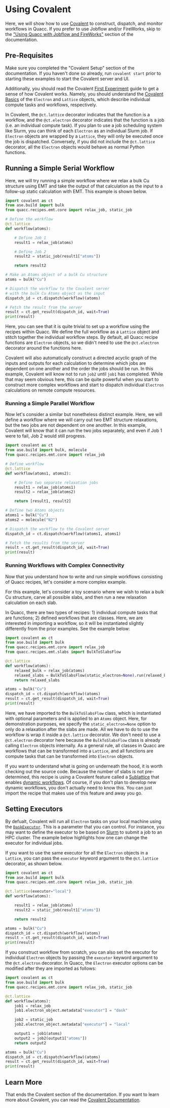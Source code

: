 # Using Covalent

Here, we will show how to use [Covalent](https://github.com/AgnostiqHQ/covalent) to construct, dispatch, and monitor workflows in Quacc. If you prefer to use Jobflow and/or FireWorks, skip to the ["Using Quacc with Jobflow and FireWorks"](jobflow.md) section of the documentation.

## Pre-Requisites

Make sure you completed the "Covalent Setup" section of the documentation. If you haven't done so already, run `covalent start` prior to starting these examples to start the Covalent server and UI.

Additionally, you should read the Covalent [First Experiment](https://covalent.readthedocs.io/en/latest/getting_started/first_experiment/index.html) guide to get a sense of how Covalent works. Namely, you should understand the [Covalent Basics](https://covalent.readthedocs.io/en/latest/concepts/basics.html) of the `Electron` and `Lattice` objects, which describe individual compute tasks and workflows, respectively.

In Covalent, the `@ct.lattice` decorator indicates that the function is a workflow, and the `@ct.electron` decorator indicates that the function is a job (i.e. an individual compute task). If you plan to use a job scheduling system like Slurm, you can think of each `Electron` as an individual Slurm job. If `Electron` objects are wrapped by a `Lattice`, they will only be executed once the job is dispatched. Conversely, if you did not include the `@ct.lattice` decorator, all the `Electron` objects would behave as normal Python functions.

## Running a Simple Serial Workflow 

Here, we will try running a simple workflow where we relax a bulk Cu structure using EMT and take the output of that calculation as the input to a follow-up static calculation with EMT. This example is shown below.

```python
import covalent as ct
from ase.build import bulk
from quacc.recipes.emt.core import relax_job, static_job

# Define the workflow
@ct.lattice
def workflow(atoms):

    # Define Job 1
    result1 = relax_job(atoms)

    # Define Job 2
    result2 = static_job(result1["atoms"])

    return result2

# Make an Atoms object of a bulk Cu structure
atoms = bulk("Cu")

# Dispatch the workflow to the Covalent server
# with the bulk Cu Atoms object as the input
dispatch_id = ct.dispatch(workflow)(atoms)

# Fetch the result from the server
result = ct.get_result(dispatch_id, wait=True)
print(result)
```

Here, you can see that it is quite trivial to set up a workflow using the recipes within Quacc. We define the full workflow as a `Lattice` object and stitch together the individual workflow steps. By default, all Quacc recipe functions are `Electron` objects, so we didn't need to use the `@ct.electron` decorator around the functions here.

Covalent will also automatically construct a directed acyclic graph of the inputs and outputs for each calculation to determine which jobs are dependent on one another and the order the jobs should be run. In this example, Covalent will know not to run `job2` until `job1` has completed. While that may seem obvious here, this can be quite powerful when you start to construct more complex workflows and start to dispatch individual `Electron` calculations on remote compute resources.

### Running a Simple Parallel Workflow

Now let's consider a similar but nonetheless distinct example. Here, we will define a workflow where we will carry out two EMT structure relaxations, but the two jobs are not dependent on one another. In this example, Covalent will know that it can run the two jobs separately, and even if Job 1 were to fail, Job 2 would still progress.

```python
import covalent as ct
from ase.build import bulk, molecule
from quacc.recipes.emt.core import relax_job

# Define workflow
@ct.lattice
def workflow(atoms1, atoms2):

    # Define two separate relaxation jobs
    result1 = relax_job(atoms1)
    result2 = relax_job(atoms2)

    return [result1, result2]

# Define two Atoms objects
atoms1 = bulk("Cu")
atoms2 = molecule("N2")

# Dispatch the workflow to the Covalent server
dispatch_id = ct.dispatch(workflow)(atoms1, atoms1)

# Fetch the results from the server
result = ct.get_result(dispatch_id, wait=True)
print(result)
```

### Running Workflows with Complex Connectivity

Now that you understand how to write and run simple workflows consisting of Quacc recipes, let's consider a more complex example.

For this example, let's consider a toy scenario where we wish to relax a bulk Cu structure, carve all possible slabs, and then run a new relaxation calculation on each slab.

In Quacc, there are two types of recipes: 1) individual compute tasks that are functions; 2) defined workflows that are classes. Here, we are interested in importing a workflow, so it will be instantiated slightly differently from the prior examples. See the example below:

```python
import covalent as ct
from ase.build import bulk
from quacc.recipes.emt.core import relax_job
from quacc.recipes.emt.slabs import BulkToSlabsFlow

@ct.lattice
def workflow(atoms):
    relaxed_bulk = relax_job(atoms)
    relaxed_slabs = BulkToSlabsFlow(static_electron=None).run(relaxed_bulk["atoms"])
    return relaxed_slabs

atoms = bulk("Cu")
dispatch_id = ct.dispatch(workflow)(atoms)
result = ct.get_result(dispatch_id, wait=True)
print(result)
```

Here, we have imported to the `BulkToSlabsFlow` class, which is instantiated with optional parameters and is applied to an `Atoms` object. Here, for demonstration purposes, we specify the `static_electron=None` option to only do a relaxation after the slabs are made. All we have to do to use the workflow is wrap it inside a `@ct.lattice` decorator. We don't need to use a `@ct.electron` decorator here because the `BulkToSlabsFlow` class is already calling `Electron` objects internally. As a general rule, all classes in Quacc are workflows that can be transformed into a `Lattice`, and all functions are compute tasks that can be transformed into `Electron` objects.

If you want to understand what is going on underneath the hood, it is worth checking out the source code. Because the number of slabs is not pre-determined, this recipe is using a Covalent feature called a [Sublattice](https://covalent.readthedocs.io/en/latest/concepts/basics.html?highlight=sublattice#sublattice) that enables [dynamic workflows](https://covalent.readthedocs.io/en/latest/developer/patterns/dynamic_workflow.html?highlight=dynamic%20workflow). Of course, if you don't plan to develop new dynamic workflows, you don't actually need to know this. You can just import the recipe that makes use of this feature and away you go.

## Setting Executors

By defualt, Covalent will run all `Electron` tasks on your local machine using the [`DaskExecutor`](https://covalent.readthedocs.io/en/latest/api/executors/dask.html). This is a parameter that you can control. For instance, you may want to define the executor to be based on [Slurm](https://covalent.readthedocs.io/en/latest/api/executors/slurm.html) to submit a job to an HPC cluster. The example below highlights how one can change the executor for individual jobs.

If you want to use the same executor for all the `Electron` objects in a `Lattice`, you can pass the `executor` keyword argument to the `@ct.lattice` decorator, as shown below.

```python
import covalent as ct
from ase.build import bulk
from quacc.recipes.emt.core import relax_job, static_job

@ct.lattice(executor="local")
def workflow(atoms):

    result1 = relax_job(atoms)
    result2 = static_job(result1["atoms"])

    return result2

atoms = bulk("Cu")
dispatch_id = ct.dispatch(workflow)(atoms)
result = ct.get_result(dispatch_id, wait=True)
print(result)
```

If you construct workflow from scratch, you can also set the executor for individual `Electron` objects by passing the `executor` keyword argument to the `@ct.electron` decorator. In Quacc, the `Electron` executor options can be modified after they are imported as follows:

```python
import covalent as ct
from ase.build import bulk
from quacc.recipes.emt.core import relax_job, static_job

@ct.lattice
def workflow(atoms):
    job1 = relax_job
    job1.electron_object.metadata["executor"] = "dask"

    job2 = static_job
    job2.electron_object.metadata["executor"] = "local"

    output1 = job1(atoms)
    output2 = job2(output1["atoms"])
    return output2

atoms = bulk("Cu")
dispatch_id = ct.dispatch(workflow)(atoms)
result = ct.get_result(dispatch_id, wait=True)
print(result)
```

## Learn More

That ends the Covalent section of the documentation. If you want to learn more about Covalent, you can read the [Covalent Documentation](https://covalent.readthedocs.io/en/latest/index.html).
